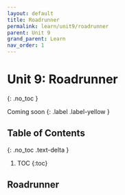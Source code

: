 ```yaml
---
layout: default
title: Roadrunner
permalink: learn/unit9/roadrunner
parent: Unit 9
grand_parent: Learn
nav_order: 1
---
```


<!-- prettier-ignore-start -->

# Unit 9: Roadrunner

{: .no_toc }

Coming soon {: .label .label-yellow }

## Table of Contents

{: .no_toc .text-delta }

1. TOC
{:toc}

<!-- prettier-ignore-end -->

## Roadrunner
